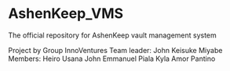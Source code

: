 # AshenKeep_VMS

The official repository for AshenKeep vault management system

Project by Group InnoVentures
Team leader: John Keisuke Miyabe
Members: Heiro Usana
         John Emmanuel Piala
         Kyla Amor Pantino
